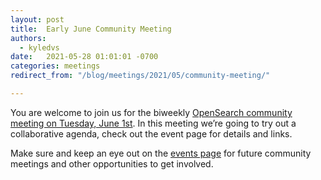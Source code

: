 ```yaml
---
layout: post
title:  Early June Community Meeting
authors: 
  - kyledvs
date:   2021-05-28 01:01:01 -0700
categories: meetings
redirect_from: "/blog/meetings/2021/05/community-meeting/"

---
```


You are welcome to join us for the biweekly [OpenSearch community meeting on Tuesday, June 1st](https://opensearch.org/events/2021-early-june/). In this meeting we’re going to try out a collaborative agenda, check out the event page for details and links.


Make sure and keep an eye out on the [events page](/events/) for future community meetings and other opportunities to get involved.
